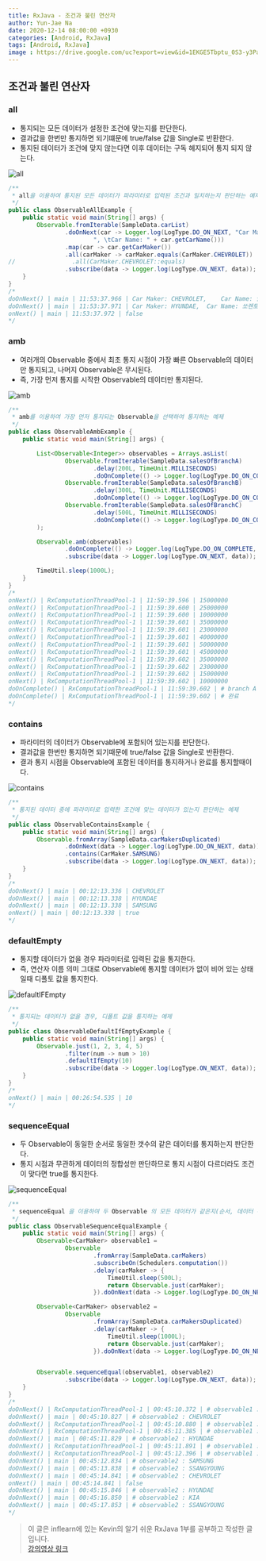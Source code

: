```yaml
---
title: RxJava - 조건과 불린 연산자
author: Yun-Jae Na
date: 2020-12-14 08:00:00 +0930
categories: [Android, RxJava]
tags: [Android, RxJava]
image : https://drive.google.com/uc?export=view&id=1EKGE5Tbptu_0S3-y3Pazr-1vSTtfNy1K
---
```


## 조건과 불린 연산자

### all

- 통지되는 모든 데이터가 설정한 조건에 맞는지를 판단한다.
- 결과값을 한번만 통지하면 되기떄문에 true/false 값을 Single로 반환한다.
- 통지된 데이터가 조건에 맞지 않는다면 이후 데이터는 구독 헤지되어 통지 되지 않는다.

![all](https://drive.google.com/uc?export=view&id=1kpBeEb7nUK5W4njIy80hhiKsbO4NO8IY)

```java
/**
 * all을 이용하여 통지된 모든 데이터가 파라미터로 입력된 조건과 일치하는지 판단하는 예제
 */
public class ObservableAllExample {
    public static void main(String[] args) {
        Observable.fromIterable(SampleData.carList)
                .doOnNext(car -> Logger.log(LogType.DO_ON_NEXT, "Car Maker: " + car.getCarMaker() +
                        ", \tCar Name: " + car.getCarName()))
                .map(car -> car.getCarMaker())
                .all(carMaker -> carMaker.equals(CarMaker.CHEVROLET))
//                .all(CarMaker.CHEVROLET::equals)
                .subscribe(data -> Logger.log(LogType.ON_NEXT, data));
    }
}
/*
doOnNext() | main | 11:53:37.966 | Car Maker: CHEVROLET, 	Car Name: 말리부
doOnNext() | main | 11:53:37.971 | Car Maker: HYUNDAE, 	Car Name: 쏘렌토
onNext() | main | 11:53:37.972 | false
*/
```

### amb

- 여러개의 Observable 중에서 최초 통지 시점이 가장 빠른 Observable의 데이터만 통지되고, 나머지 Observable은 무시된다.
- 즉, 가장 먼저 통지를 시작한 Observable의 데이터만 통지된다.

![amb](https://drive.google.com/uc?export=view&id=1-jnB4FO1eu5GQ9hfU3YBXPx4OUXS4Ku0)

```java
/**
 * amb를 이용하여 가장 먼저 통지되는 Observable을 선택하여 통지하는 예제
 */
public class ObservableAmbExample {
    public static void main(String[] args) {

        List<Observable<Integer>> observables = Arrays.asList(
                Observable.fromIterable(SampleData.salesOfBranchA)
                        .delay(200L, TimeUnit.MILLISECONDS)
                        .doOnComplete(() -> Logger.log(LogType.DO_ON_COMPLETE, "# branch A's sales")),
                Observable.fromIterable(SampleData.salesOfBranchB)
                        .delay(300L, TimeUnit.MILLISECONDS)
                        .doOnComplete(() -> Logger.log(LogType.DO_ON_COMPLETE, "# branch B's sales")),
                Observable.fromIterable(SampleData.salesOfBranchC)
                        .delay(500L, TimeUnit.MILLISECONDS)
                        .doOnComplete(() -> Logger.log(LogType.DO_ON_COMPLETE, "# branch C's sales"))
        );

        Observable.amb(observables)
                .doOnComplete(() -> Logger.log(LogType.DO_ON_COMPLETE, "# 완료"))
                .subscribe(data -> Logger.log(LogType.ON_NEXT, data));

        TimeUtil.sleep(1000L);
    }
}
/*
onNext() | RxComputationThreadPool-1 | 11:59:39.596 | 15000000
onNext() | RxComputationThreadPool-1 | 11:59:39.600 | 25000000
onNext() | RxComputationThreadPool-1 | 11:59:39.600 | 10000000
onNext() | RxComputationThreadPool-1 | 11:59:39.601 | 35000000
onNext() | RxComputationThreadPool-1 | 11:59:39.601 | 23000000
onNext() | RxComputationThreadPool-1 | 11:59:39.601 | 40000000
onNext() | RxComputationThreadPool-1 | 11:59:39.601 | 50000000
onNext() | RxComputationThreadPool-1 | 11:59:39.601 | 45000000
onNext() | RxComputationThreadPool-1 | 11:59:39.602 | 35000000
onNext() | RxComputationThreadPool-1 | 11:59:39.602 | 23000000
onNext() | RxComputationThreadPool-1 | 11:59:39.602 | 15000000
onNext() | RxComputationThreadPool-1 | 11:59:39.602 | 10000000
doOnComplete() | RxComputationThreadPool-1 | 11:59:39.602 | # branch A's sales
doOnComplete() | RxComputationThreadPool-1 | 11:59:39.602 | # 완료
*/
```

### contains

- 파라미터의 데이터가 Observable에 포함되어 있는지를 판단한다.
- 결과값을 한번만 통지하면 되기때문에 true/false 값을 Single로 반환한다.
- 결과 통지 시점을 Observable에 포함된 데이터를 통지하거나 완료를 통지할때이다.

![contains](https://drive.google.com/uc?export=view&id=1cA_os4fIdi53bVr5UFUjA98ht6QwqMGd)

```java
/**
 * 통지된 데이터 중에 파라미터로 입력한 조건에 맞는 데이터가 있는지 판단하는 예제
 */
public class ObservableContainsExample {
    public static void main(String[] args) {
        Observable.fromArray(SampleData.carMakersDuplicated)
                .doOnNext(data -> Logger.log(LogType.DO_ON_NEXT, data))
                .contains(CarMaker.SAMSUNG)
                .subscribe(data -> Logger.log(LogType.ON_NEXT, data));
    }
}
/*
doOnNext() | main | 00:12:13.336 | CHEVROLET
doOnNext() | main | 00:12:13.338 | HYUNDAE
doOnNext() | main | 00:12:13.338 | SAMSUNG
onNext() | main | 00:12:13.338 | true
*/
```

### defaultEmpty

- 통지할 데이터가 없을 경우 파라미터로 입력된 값을 통지한다.
- 즉, 연산자 이름 의미 그대로 Observable에 통지할 데이터가 없이 비어 있는 상태일때 디폴토 값을 통지한다.

![defaultIFEmpty](https://drive.google.com/uc?export=view&id=1F-KNKuooompdo1G7SDQAIpyPK8M8RDY0)

```java
/**
 * 통지되는 데이터가 없을 경우, 디폴트 값을 통지하는 예제
 */
public class ObservableDefaultIfEmptyExample {
    public static void main(String[] args) {
        Observable.just(1, 2, 3, 4, 5)
                .filter(num -> num > 10)
                .defaultIfEmpty(10)
                .subscribe(data -> Logger.log(LogType.ON_NEXT, data));
    }
}
/*
onNext() | main | 00:26:54.535 | 10
*/
```

### sequenceEqual

- 두 Observable이 동일한 순서로 동일한 갯수의 같은 데이터를 통지하는지 판단한다.
- 통지 시점과 무관하게 데이터의 정합성만 판단하므로 통지 시점이 다르더라도 조건이 맞다면 true를 통지한다.

![sequenceEqual](https://drive.google.com/uc?export=view&id=1j-VCP0E1Fa3QkrU-aUbEg7cQnqb3AwAi)

```java
/**
 * sequenceEqual 을 이용하여 두 Observable 의 모든 데이터가 같은지(순서, 데이터 수, 데이터 타입)를 판단하는 예제
 */
public class ObservableSequenceEqualExample {
    public static void main(String[] args) {
        Observable<CarMaker> observable1 =
                Observable
                        .fromArray(SampleData.carMakers)
                        .subscribeOn(Schedulers.computation())
                        .delay(carMaker -> {
                            TimeUtil.sleep(500L);
                            return Observable.just(carMaker);
                        }).doOnNext(data -> Logger.log(LogType.DO_ON_NEXT, "# observable1 : " + data));

        Observable<CarMaker> observable2 =
                Observable
                        .fromArray(SampleData.carMakersDuplicated)
                        .delay(carMaker -> {
                            TimeUtil.sleep(1000L);
                            return Observable.just(carMaker);
                        }).doOnNext(data -> Logger.log(LogType.DO_ON_NEXT, "# observable2 : " + data));


        Observable.sequenceEqual(observable1, observable2)
                .subscribe(data -> Logger.log(LogType.ON_NEXT, data));
    }
}
/*
doOnNext() | RxComputationThreadPool-1 | 00:45:10.372 | # observable1 : CHEVROLET
doOnNext() | main | 00:45:10.827 | # observable2 : CHEVROLET
doOnNext() | RxComputationThreadPool-1 | 00:45:10.880 | # observable1 : HYUNDAE
doOnNext() | RxComputationThreadPool-1 | 00:45:11.385 | # observable1 : SAMSUNG
doOnNext() | main | 00:45:11.829 | # observable2 : HYUNDAE
doOnNext() | RxComputationThreadPool-1 | 00:45:11.891 | # observable1 : SSANGYOUNG
doOnNext() | RxComputationThreadPool-1 | 00:45:12.396 | # observable1 : KIA
doOnNext() | main | 00:45:12.834 | # observable2 : SAMSUNG
doOnNext() | main | 00:45:13.838 | # observable2 : SSANGYOUNG
doOnNext() | main | 00:45:14.841 | # observable2 : CHEVROLET
onNext() | main | 00:45:14.841 | false
doOnNext() | main | 00:45:15.846 | # observable2 : HYUNDAE
doOnNext() | main | 00:45:16.850 | # observable2 : KIA
doOnNext() | main | 00:45:17.853 | # observable2 : SSANGYOUNG
*/
```

> 이 글은 inflearn에 있는 Kevin의 알기 쉬운 RxJava 1부를 공부하고 작성한 글입니다.   
> [강의영상 링크](https://www.inflearn.com/course/%EC%9E%90%EB%B0%94-%EB%A6%AC%EC%95%A1%ED%8B%B0%EB%B8%8C%ED%94%84%EB%A1%9C%EA%B7%B8%EB%9E%98%EB%B0%8D-1#description)
